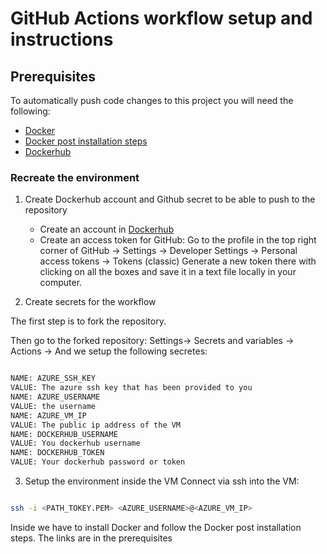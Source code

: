 # GitHub Actions workflow setup and instructions

## Prerequisites
To automatically push code changes to this project you will need the following:
 * [Docker](https://docs.docker.com/engine/installation/)
 * [Docker post installation steps](https://docs.docker.com/engine/install/linux-postinstall/)
 * [Dockerhub](https://hub.docker.com/)


### Recreate the environment

1. Create Dockerhub account and Github secret to be able to push to the repository
   - Create an account in [Dockerhub](https://hub.docker.com/)
   - Create an access token for GitHub:
    Go to the profile in the top right corner of GitHub -> Settings -> Developer Settings -> Personal access tokens -> Tokens (classic)
    Generate a new token there with clicking on all the boxes and save it in a text file locally in your computer.

2. Create secrets for the workflow

The first step is to fork the repository.

Then go to the forked repository: Settings-> Secrets and variables -> Actions -> And we setup the following secretes:

```bash

NAME: AZURE_SSH_KEY
VALUE: The azure ssh key that has been provided to you
NAME: AZURE_USERNAME
VALUE: the username
NAME: AZURE_VM_IP
VALUE: The public ip address of the VM
NAME: DOCKERHUB_USERNAME
VALUE: You dockerhub username
NAME: DOCKERHUB_TOKEN
VALUE: Your dockerhub password or token

```

3. Setup the environment inside the VM
Connect via ssh into the VM:
  ```bash

  ssh -i <PATH_TOKEY.PEM> <AZURE_USERNAME>@<AZURE_VM_IP>
 
  ```
Inside we have to install Docker and follow the Docker post installation steps. The links are in the prerequisites


<!-- 2.  Github workflow setup
Go to the Actions tab
Go to new workflow 
And we create a workflow file -->